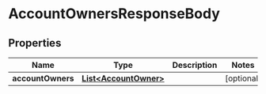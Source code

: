 
# AccountOwnersResponseBody

## Properties
Name | Type | Description | Notes
------------ | ------------- | ------------- | -------------
**accountOwners** | [**List&lt;AccountOwner&gt;**](AccountOwner.md) |  |  [optional]



